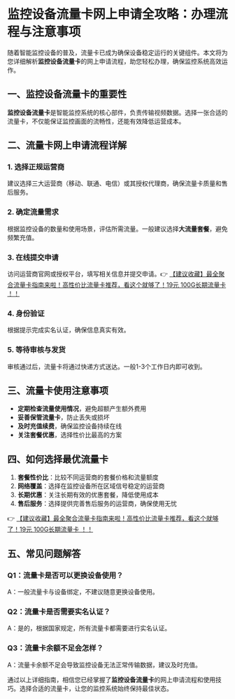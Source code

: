# 监控设备流量卡网上申请全攻略：办理流程与注意事项

随着智能监控设备的普及，流量卡已成为确保设备稳定运行的关键组件。本文将为您详细解析**监控设备流量卡**的网上申请流程，助您轻松办理，确保监控系统高效运作。

## 一、监控设备流量卡的重要性

**监控设备流量卡**是智能监控系统的核心部件，负责传输视频数据。选择一张合适的流量卡，不仅能保证监控画面的流畅性，还能有效降低运营成本。

## 二、流量卡网上申请流程详解

### 1. 选择正规运营商
建议选择三大运营商（移动、联通、电信）或其授权代理商，确保流量卡质量和售后服务。

### 2. 确定流量需求
根据监控设备的数量和使用场景，评估所需流量。一般建议选择**大流量套餐**，避免频繁充值。

### 3. 在线提交申请
访问运营商官网或授权平台，填写相关信息并提交申请。👉 [【建议收藏】最全聚合流量卡指南来啦！高性价比流量卡推荐，看这个就够了！19元 100G长期流量卡 ！！](https://bit.ly/Liuliangka)

### 4. 身份验证
根据提示完成实名认证，确保信息真实有效。

### 5. 等待审核与发货
审核通过后，流量卡将通过快递方式送达。一般1-3个工作日内即可收到。

## 三、流量卡使用注意事项

- **定期检查流量使用情况**，避免超额产生额外费用
- **妥善保管流量卡**，防止丢失或损坏
- **及时充值续费**，确保监控设备持续在线
- **关注套餐优惠**，选择性价比最高的方案

## 四、如何选择最优流量卡

1. **套餐性价比**：比较不同运营商的套餐价格和流量额度
2. **网络覆盖**：选择在监控设备所在区域信号稳定的运营商
3. **长期优惠**：关注长期有效的优惠套餐，降低使用成本
4. **售后服务**：选择提供完善售后服务的运营商，确保使用无忧

👉 [【建议收藏】最全聚合流量卡指南来啦！高性价比流量卡推荐，看这个就够了！19元 100G长期流量卡 ！！](https://bit.ly/Liuliangka)

## 五、常见问题解答

### Q1：流量卡是否可以更换设备使用？
A：一般流量卡与设备绑定，不建议随意更换设备使用。

### Q2：流量卡是否需要实名认证？
A：是的，根据国家规定，所有流量卡都需要进行实名认证。

### Q3：流量卡余额不足会怎样？
A：流量卡余额不足会导致监控设备无法正常传输数据，建议及时充值。

通过以上详细指南，相信您已经掌握了**监控设备流量卡**的网上申请流程和使用技巧。选择合适的流量卡，让您的监控系统始终保持最佳状态。